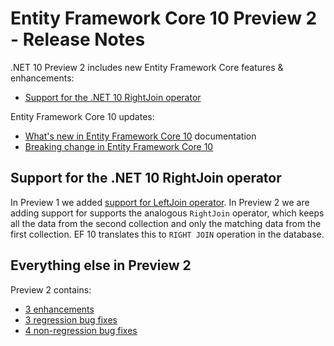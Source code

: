 # Entity Framework Core 10 Preview 2 - Release Notes

.NET 10 Preview 2 includes new Entity Framework Core features & enhancements:

- [Support for the .NET 10 RightJoin operator](#support-for-the-net-10-rightjoin-operator)

Entity Framework Core 10 updates:

- [What's new in Entity Framework Core 10](https://learn.microsoft.com/ef/core/what-is-new/ef-core-10.0/whatsnew) documentation
- [Breaking change in Entity Framework Core 10](https://learn.microsoft.com/ef/core/what-is-new/ef-core-10.0/breaking-changes)

## Support for the .NET 10 RightJoin operator

In Preview 1 we added [support for LeftJoin operator](../preview1/efcore.md#support-for-the-net-10-leftjoin-operator). In Preview 2 we are adding support for supports the analogous `RightJoin` operator, which keeps all the data from the second collection and only the matching data from the first collection. EF 10 translates this to `RIGHT JOIN` operation in the database.

## Everything else in Preview 2

Preview 2 contains:

- [3 enhancements](https://github.com/dotnet/efcore/issues?q=is%3Aissue%20is%3Aclosed%20label%3Apreview-2%20(milestone%3A9.0.3%20OR%20milestone%3A9.0.3%20OR%20milestone%3A10.0.0)%20label%3Atype-enhancement)
- [3 regression bug fixes](https://github.com/dotnet/efcore/issues?q=is%3Aissue%20is%3Aclosed%20label%3Apreview-2%20(milestone%3A9.0.3%20OR%20milestone%3A9.0.3%20OR%20milestone%3A9.0.x%20OR%20milestone%3A10.0.0)%20label%3Atype-bug%20label%3Aregression%20)
- [4 non-regression bug fixes](https://github.com/dotnet/efcore/issues?q=is%3Aissue%20is%3Aclosed%20label%3Apreview-2%20(milestone%3A9.0.3%20OR%20milestone%3A9.0.3%20OR%20milestone%3A10.0.0)%20label%3Atype-bug%20-label%3Aregression%20)
